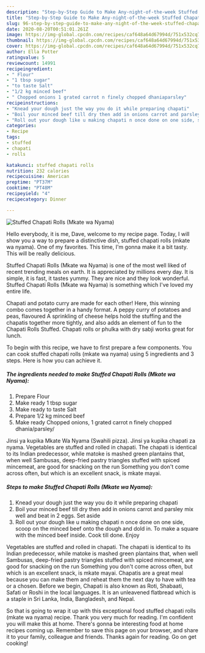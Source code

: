 ```yaml
---
description: "Step-by-Step Guide to Make Any-night-of-the-week Stuffed Chapati Rolls (Mkate wa Nyama)"
title: "Step-by-Step Guide to Make Any-night-of-the-week Stuffed Chapati Rolls (Mkate wa Nyama)"
slug: 96-step-by-step-guide-to-make-any-night-of-the-week-stuffed-chapati-rolls-mkate-wa-nyama
date: 2020-08-20T00:51:01.261Z
image: https://img-global.cpcdn.com/recipes/caf648a64d67994d/751x532cq70/stuffed-chapati-rolls-mkate-wa-nyama-recipe-main-photo.jpg
thumbnail: https://img-global.cpcdn.com/recipes/caf648a64d67994d/751x532cq70/stuffed-chapati-rolls-mkate-wa-nyama-recipe-main-photo.jpg
cover: https://img-global.cpcdn.com/recipes/caf648a64d67994d/751x532cq70/stuffed-chapati-rolls-mkate-wa-nyama-recipe-main-photo.jpg
author: Ella Potter
ratingvalue: 5
reviewcount: 14991
recipeingredient:
- " Flour"
- "1 tbsp sugar"
- "to taste Salt"
- "1/2 kg minced beef"
- " Chopped onions 1 grated carrot n finely chopped dhaniaparsley"
recipeinstructions:
- "Knead your dough just the way you do it while preparing chapati"
- "Boil your minced beef till dry then add in onions carrot and parsley mix well and beat in 2 eggs. Set aside"
- "Roll out your dough like u making chapati n once done on one side, scoop on the minced beef onto the dough and dold in. To make a square with the minced beef inside. Cook till done. Enjoy"
categories:
- Recipe
tags:
- stuffed
- chapati
- rolls

katakunci: stuffed chapati rolls 
nutrition: 232 calories
recipecuisine: American
preptime: "PT37M"
cooktime: "PT48M"
recipeyield: "4"
recipecategory: Dinner

---
```



![Stuffed Chapati Rolls (Mkate wa Nyama)](https://img-global.cpcdn.com/recipes/caf648a64d67994d/751x532cq70/stuffed-chapati-rolls-mkate-wa-nyama-recipe-main-photo.jpg)

Hello everybody, it is me, Dave, welcome to my recipe page. Today, I will show you a way to prepare a distinctive dish, stuffed chapati rolls (mkate wa nyama). One of my favorites. This time, I'm gonna make it a bit tasty. This will be really delicious.

Stuffed Chapati Rolls (Mkate wa Nyama) is one of the most well liked of recent trending meals on earth. It is appreciated by millions every day. It is simple, it is fast, it tastes yummy. They are nice and they look wonderful. Stuffed Chapati Rolls (Mkate wa Nyama) is something which I've loved my entire life.

Chapati and potato curry are made for each other! Here, this winning combo comes together in a handy format. A peppy curry of potatoes and peas, flavoured A sprinkling of cheese helps hold the stuffing and the chapatis together more tightly, and also adds an element of fun to the Chapati Rolls Stuffed. Chapati rolls or phulka with dry sabji works great for lunch.


To begin with this recipe, we have to first prepare a few components. You can cook stuffed chapati rolls (mkate wa nyama) using 5 ingredients and 3 steps. Here is how you can achieve it.

<!--inarticleads1-->

##### The ingredients needed to make Stuffed Chapati Rolls (Mkate wa Nyama):

1. Prepare  Flour
1. Make ready 1 tbsp sugar
1. Make ready to taste Salt
1. Prepare 1/2 kg minced beef
1. Make ready  Chopped onions, 1 grated carrot n finely chopped dhania/parsley/


Jinsi ya kupika Mkate Wa Nyama (Swahili pizza). Jinsi ya kupika chapati za nyama. Vegetables are stuffed and rolled in chapati. The chapati is identical to its Indian predecessor, while matoke is mashed green plantains that, when well Sambusas, deep-fried pastry triangles stuffed with spiced mincemeat, are good for snacking on the run Something you don&#39;t come across often, but which is an excellent snack, is mkate mayai. 

<!--inarticleads2-->

##### Steps to make Stuffed Chapati Rolls (Mkate wa Nyama):

1. Knead your dough just the way you do it while preparing chapati
1. Boil your minced beef till dry then add in onions carrot and parsley mix well and beat in 2 eggs. Set aside
1. Roll out your dough like u making chapati n once done on one side, scoop on the minced beef onto the dough and dold in. To make a square with the minced beef inside. Cook till done. Enjoy


Vegetables are stuffed and rolled in chapati. The chapati is identical to its Indian predecessor, while matoke is mashed green plantains that, when well Sambusas, deep-fried pastry triangles stuffed with spiced mincemeat, are good for snacking on the run Something you don&#39;t come across often, but which is an excellent snack, is mkate mayai. Chapatis are a great meal because you can make them and reheat them the next day to have with tea or a chosen. Before we begin, Chapati is also known as Roti, Shabaati, Safati or Roshi in the local languages. It is an unleavened flatbread which is a staple in Sri Lanka, India, Bangladesh, and Nepal. 

So that is going to wrap it up with this exceptional food stuffed chapati rolls (mkate wa nyama) recipe. Thank you very much for reading. I'm confident you will make this at home. There's gonna be interesting food at home recipes coming up. Remember to save this page on your browser, and share it to your family, colleague and friends. Thanks again for reading. Go on get cooking!
